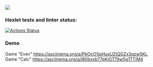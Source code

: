 <a href="https://codeclimate.com/github/aar87/java-project-61/maintainability"><img src="https://api.codeclimate.com/v1/badges/d2a4fa590ebb77cd802b/maintainability" /></a>

### Hexlet tests and linter status:
[![Actions Status](https://github.com/aar87/java-project-61/actions/workflows/hexlet-check.yml/badge.svg)](https://github.com/aar87/java-project-61/actions)

### Demo
Game "Even" https://asciinema.org/a/PkOcO1jpHusUZtQGZx3qzw5KL
Game "Calc" https://asciinema.org/a/l80bxxb77pKiGT79w5g1TTiM4
